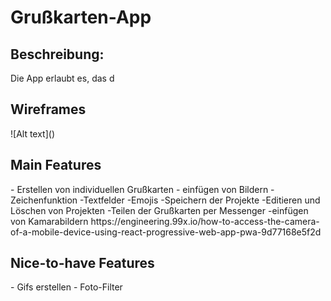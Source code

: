 <h1>Grußkarten-App</h1>

<h2>Beschreibung:</h2>

Die App erlaubt es, das d

<h2>Wireframes</h2>
![Alt text](<Bildschirmfoto 2024-01-16 um 10.51.20.png>)

<h2>Main Features</h2>
- Erstellen von individuellen Grußkarten
    - einfügen von Bildern
    -Zeichenfunktion
    -Textfelder
    -Emojis
-Speichern der Projekte
-Editieren und Löschen von Projekten
-Teilen der Grußkarten per Messenger
-einfügen von Kamarabildern
https://engineering.99x.io/how-to-access-the-camera-of-a-mobile-device-using-react-progressive-web-app-pwa-9d77168e5f2d

<h2>Nice-to-have Features</h2>
- Gifs erstellen
- Foto-Filter
